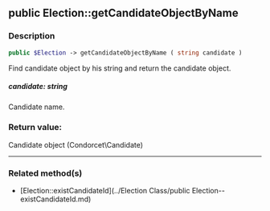 ## public Election::getCandidateObjectByName

### Description    

```php
public $Election -> getCandidateObjectByName ( string candidate )
```

Find candidate object by his string and return the candidate object.    


##### **candidate:** *string*   
Candidate name.    



### Return value:   

Candidate object (Condorcet\Candidate)


---------------------------------------

### Related method(s)      

* [Election::existCandidateId](../Election Class/public Election--existCandidateId.md)    
